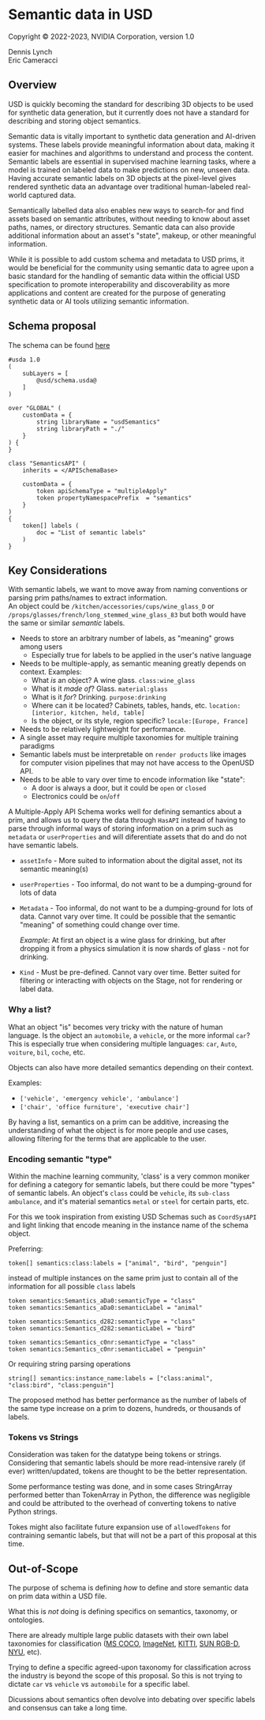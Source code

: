 # Semantic data in USD

Copyright &copy; 2022-2023, NVIDIA Corporation, version 1.0


Dennis Lynch  
Eric Cameracci


## Overview

USD is quickly becoming the standard for describing 3D objects to be used for synthetic data generation, but it currently does not have a standard for describing and storing object semantics.  

Semantic data is vitally important to synthetic data generation and AI-driven systems. These labels provide meaningful information about data, making it easier for machines and algorithms to understand and process the content. Semantic labels are essential in supervised machine learning tasks, where a model is trained on labeled data to make predictions on new, unseen data. Having accurate semantic labels on 3D objects at the pixel-level gives rendered synthetic data an advantage over traditional human-labeled real-world captured data.

Semantically labelled data also enables new ways to search-for and find assets based on semantic attributes, without needing to know about asset paths, names, or directory structures.  Semantic data can also provide additional information about an asset's "state", makeup, or other meaningful information.

While it is possible to add custom schema and metadata to USD prims, it would be beneficial for the community using semantic data to agree upon a basic standard for the handling of semantic data within the official USD specification to promote interoperability and discoverability as more applications and content are created for the purpose of generating synthetic data or AI tools utilizing semantic information.

## Schema proposal

The schema can be found [here](schema.usda)

```
#usda 1.0
(
    subLayers = [
        @usd/schema.usda@
    ]
)

over "GLOBAL" (
    customData = {
        string libraryName = "usdSemantics"
        string libraryPath = "./"
    }
) {
}

class "SemanticsAPI" (
    inherits = </APISchemaBase>

    customData = {
        token apiSchemaType = "multipleApply"
        token propertyNamespacePrefix  = "semantics"
    }
)
{
    token[] labels (
        doc = "List of semantic labels"
    )
}
```

## Key Considerations

With semantic labels, we want to move away from naming conventions or parsing prim paths/names to extract information.  
An object could be `/kitchen/accessories/cups/wine_glass_D` or 
`/props/glasses/french/long_stemmed_wine_glass_83` but both would have the same or similar _semantic_ labels.

* Needs to store an arbitrary number of labels, as "meaning" grows among users
  * Especially true for labels to be applied in the user's native language
* Needs to be multiple-apply, as semantic meaning greatly depends on context. Examples:
  * What _is_ an object? A wine glass. `class:wine_glass`
  * What is it _made of_? Glass. `material:glass`
  * What is it _for_? Drinking. `purpose:drinking`
  * Where can it be located? Cabinets, tables, hands, etc. `location:[interior, kitchen, held, table]`
  * Is the object, or its style, region specific?  `locale:[Europe, France]`
* Needs to be relatively lightweight for performance.
* A single asset may require multiple taxonomies for multiple training paradigms
* Semantic labels must be interpretable on `render products` like images for computer vision pipelines that may not have access to the OpenUSD API.
* Needs to be able to vary over time to encode information like "state":
  *   A door is always a door, but it could be `open` or `closed`
  *   Electronics could be `on`/`off`

A Multiple-Apply API Schema works well for defining semantics about a prim, and allows us to query the data through `HasAPI` instead of having to parse through informal ways of storing information on a prim such as `metadata` or `userProperties` and will diferentiate assets that do and do not have semantic labels.


- `assetInfo` - More suited to information about the digital asset, not its semantic meaning(s)

- `userProperties` - Too informal, do not want to be a dumping-ground for lots of data

- `Metadata` - Too informal, do not want to be a dumping-ground for lots of data.  Cannot vary over time.  It could be possible that the semantic "meaning" of something could change over time.
  
  _Example_: At first an object is a wine glass for drinking, but after dropping it from a physics simulation it is now shards of glass - not for drinking.

- `Kind` - Must be pre-defined. Cannot vary over time. Better suited for filtering or interacting with objects on the Stage, not for rendering or label data.

### Why a list?

What an object "is" becomes very tricky with the nature of human language. Is the object an `automobile`, a `vehicle`, or the more informal `car`?  
This is especially true when considering multiple languages: `car`, `Auto`, `voiture`, `bil`, `coche`, etc.

Objects can also have more detailed semantics depending on their context.

Examples:
 -  `['vehicle', 'emergency vehicle', 'ambulance']`
 -  `['chair', 'office furniture', 'executive chair']`

By having a list, semantics on a prim can be additive, increasing the understanding of what the object is for more people and use cases, allowing filtering for the terms that are applicable to the user.


### Encoding semantic "type"

Within the machine learning community, 'class' is a very common moniker for defining a category for semantic labels, but there could be more "types" of semantic labels. An object's `class` could be `vehicle`, its `sub-class` `ambulance`, and it's material semantics `metal` or `steel` for certain parts, etc.

For this we took inspiration from existing USD Schemas such as `CoordSysAPI` and light linking that encode meaning in the instance name of the schema object.

Preferring:

```
token[] semantics:class:labels = ["animal", "bird", "penguin"]
```

instead of multiple instances on the same prim just to contain all of the information for all possible `class` labels

```
token semantics:Semantics_aDa0:semanticType = "class"
token semantics:Semantics_aDa0:semanticLabel = "animal"

token semantics:Semantics_d282:semanticType = "class"
token semantics:Semantics_d282:semanticLabel = "bird"

token semantics:Semantics_c0nr:semanticType = "class"
token semantics:Semantics_c0nr:semanticLabel = "penguin"
```

Or requiring string parsing operations

```
string[] semantics:instance_name:labels = ["class:animal", "class:bird", "class:penguin"]
```

The proposed method has better performance as the number of labels of the same type increase on a prim to dozens, hundreds, or thousands of labels.

### Tokens vs Strings

Consideration was taken for the datatype being tokens or strings.  Considering that semantic labels should be more read-intensive rarely (if ever) written/updated, tokens are thought to be the better representation.

Some performance testing was done, and in some cases StringArray performed better than TokenArray in Python, the difference was negligible and could be attributed to the overhead of converting tokens to native Python strings.

Tokes might also facilitate future expansion use of `allowedTokens` for contraining semantic labels, but that will not be a part of this proposal at this time.

## Out-of-Scope

The purpose of schema is defining _how_ to define and store semantic data on prim data within a USD file.

What this is _not_ doing is defining specifics on semantics, taxonomy, or ontologies.  

There are already multiple large public datasets with their own label taxonomies for classification ([MS COCO](https://cocodataset.org/#stuff-eval), [ImageNet](https://deeplearning.cms.waikato.ac.nz/user-guide/class-maps/IMAGENET/), [KITTI](https://www.cvlibs.net/datasets/kitti/), [SUN RGB-D](https://rgbd.cs.princeton.edu/), [NYU](https://cs.nyu.edu/~silberman/datasets/nyu_depth_v2.html), etc).  

Trying to define a specific agreed-upon taxonomy for classification across the industry is beyond the scope of this proposal. So this is not trying to dictate `car` vs `vehicle` vs `automobile` for a specific label.

Dicussions about semantics often devolve into debating over specific labels and consensus can take a long time.
